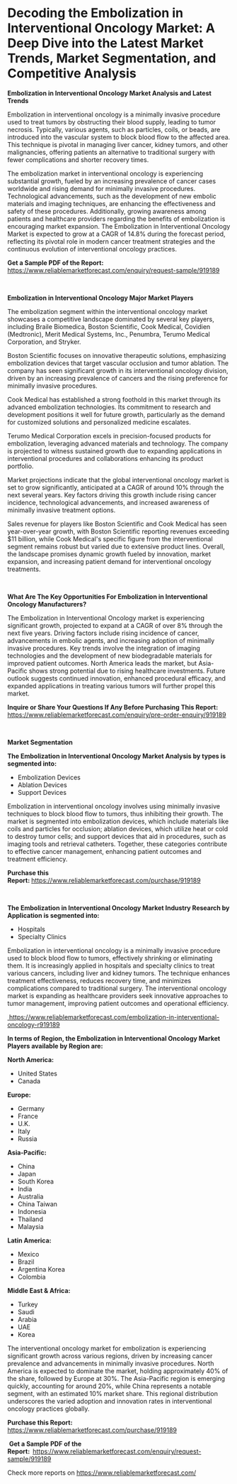 <p><h1>Decoding the Embolization in Interventional Oncology Market: A Deep Dive into the Latest Market Trends, Market Segmentation, and Competitive Analysis</h1></p><p><strong>Embolization in Interventional Oncology Market Analysis and Latest Trends</strong></p>
<p><p>Embolization in interventional oncology is a minimally invasive procedure used to treat tumors by obstructing their blood supply, leading to tumor necrosis. Typically, various agents, such as particles, coils, or beads, are introduced into the vascular system to block blood flow to the affected area. This technique is pivotal in managing liver cancer, kidney tumors, and other malignancies, offering patients an alternative to traditional surgery with fewer complications and shorter recovery times.</p><p>The embolization market in interventional oncology is experiencing substantial growth, fueled by an increasing prevalence of cancer cases worldwide and rising demand for minimally invasive procedures. Technological advancements, such as the development of new embolic materials and imaging techniques, are enhancing the effectiveness and safety of these procedures. Additionally, growing awareness among patients and healthcare providers regarding the benefits of embolization is encouraging market expansion. The Embolization in Interventional Oncology Market is expected to grow at a CAGR of 14.8% during the forecast period, reflecting its pivotal role in modern cancer treatment strategies and the continuous evolution of interventional oncology practices.</p></p>
<p><strong>Get a Sample PDF of the Report:&nbsp;</strong> <a href="https://www.reliablemarketforecast.com/enquiry/request-sample/919189?utm_campaign=2325&utm_medium=2&utm_source=Github&utm_content=ia&utm_term=03032025&utm_id=embolization-in-interventional-oncology">https://www.reliablemarketforecast.com/enquiry/request-sample/919189</a></p>
<p>&nbsp;</p>
<p><strong>Embolization in Interventional Oncology Major Market Players</strong></p>
<p><p>The embolization segment within the interventional oncology market showcases a competitive landscape dominated by several key players, including Braile Biomedica, Boston Scientific, Cook Medical, Covidien (Medtronic), Merit Medical Systems, Inc., Penumbra, Terumo Medical Corporation, and Stryker. </p><p>Boston Scientific focuses on innovative therapeutic solutions, emphasizing embolization devices that target vascular occlusion and tumor ablation. The company has seen significant growth in its interventional oncology division, driven by an increasing prevalence of cancers and the rising preference for minimally invasive procedures. </p><p>Cook Medical has established a strong foothold in this market through its advanced embolization technologies. Its commitment to research and development positions it well for future growth, particularly as the demand for customized solutions and personalized medicine escalates. </p><p>Terumo Medical Corporation excels in precision-focused products for embolization, leveraging advanced materials and technology. The company is projected to witness sustained growth due to expanding applications in interventional procedures and collaborations enhancing its product portfolio.</p><p>Market projections indicate that the global interventional oncology market is set to grow significantly, anticipated at a CAGR of around 10% through the next several years. Key factors driving this growth include rising cancer incidence, technological advancements, and increased awareness of minimally invasive treatment options.</p><p>Sales revenue for players like Boston Scientific and Cook Medical has seen year-over-year growth, with Boston Scientific reporting revenues exceeding $11 billion, while Cook Medical's specific figure from the interventional segment remains robust but varied due to extensive product lines. Overall, the landscape promises dynamic growth fueled by innovation, market expansion, and increasing patient demand for interventional oncology treatments.</p></p>
<p>&nbsp;</p>
<p><strong>What Are The Key Opportunities For Embolization in Interventional Oncology Manufacturers?</strong></p>
<p><p>The Embolization in Interventional Oncology market is experiencing significant growth, projected to expand at a CAGR of over 8% through the next five years. Driving factors include rising incidence of cancer, advancements in embolic agents, and increasing adoption of minimally invasive procedures. Key trends involve the integration of imaging technologies and the development of new biodegradable materials for improved patient outcomes. North America leads the market, but Asia-Pacific shows strong potential due to rising healthcare investments. Future outlook suggests continued innovation, enhanced procedural efficacy, and expanded applications in treating various tumors will further propel this market.</p></p>
<p><strong>Inquire or Share Your Questions If Any Before Purchasing This Report:</strong> <a href="https://www.reliablemarketforecast.com/enquiry/pre-order-enquiry/919189?utm_campaign=2325&utm_medium=2&utm_source=Github&utm_content=ia&utm_term=03032025&utm_id=embolization-in-interventional-oncology">https://www.reliablemarketforecast.com/enquiry/pre-order-enquiry/919189</a></p>
<p>&nbsp;</p>
<p><strong>Market Segmentation</strong></p>
<p><strong>The Embolization in Interventional Oncology Market Analysis by types is segmented into:</strong></p>
<p><ul><li>Embolization Devices</li><li>Ablation Devices</li><li>Support Devices</li></ul></p>
<p><p>Embolization in interventional oncology involves using minimally invasive techniques to block blood flow to tumors, thus inhibiting their growth. The market is segmented into embolization devices, which include materials like coils and particles for occlusion; ablation devices, which utilize heat or cold to destroy tumor cells; and support devices that aid in procedures, such as imaging tools and retrieval catheters. Together, these categories contribute to effective cancer management, enhancing patient outcomes and treatment efficiency.</p></p>
<p><strong>Purchase this Report:&nbsp;</strong><a href="https://www.reliablemarketforecast.com/purchase/919189?utm_campaign=2325&utm_medium=2&utm_source=Github&utm_content=ia&utm_term=03032025&utm_id=embolization-in-interventional-oncology">https://www.reliablemarketforecast.com/purchase/919189</a></p>
<p>&nbsp;</p>
<p><strong>The Embolization in Interventional Oncology Market Industry Research by Application is segmented into:</strong></p>
<p><ul><li>Hospitals</li><li>Specialty Clinics</li></ul></p>
<p><p>Embolization in interventional oncology is a minimally invasive procedure used to block blood flow to tumors, effectively shrinking or eliminating them. It is increasingly applied in hospitals and specialty clinics to treat various cancers, including liver and kidney tumors. The technique enhances treatment effectiveness, reduces recovery time, and minimizes complications compared to traditional surgery. The interventional oncology market is expanding as healthcare providers seek innovative approaches to tumor management, improving patient outcomes and operational efficiency.</p></p>
<p><a href="https://www.reliablemarketforecast.com/embolization-in-interventional-oncology-r919189?utm_campaign=2325&utm_medium=2&utm_source=Github&utm_content=ia&utm_term=03032025&utm_id=embolization-in-interventional-oncology">&nbsp;https://www.reliablemarketforecast.com/embolization-in-interventional-oncology-r919189</a></p>
<p><strong>In terms of Region, the Embolization in Interventional Oncology Market Players available by Region are:</strong></p>
<p>
    <p> <strong> North America: </strong>
        <ul>
            <li>United States</li>
            <li>Canada</li>
        </ul>
        </p> 
    <p> <strong> Europe: </strong>
        <ul>
            <li>Germany</li>
            <li>France</li>
            <li>U.K.</li>
            <li>Italy</li>
            <li>Russia</li>
        </ul>
        </p> 
    <p> <strong> Asia-Pacific: </strong>
        <ul>
            <li>China</li>
            <li>Japan</li>
            <li>South Korea</li>
            <li>India</li>
            <li>Australia</li>
            <li>China Taiwan</li>
            <li>Indonesia</li>
            <li>Thailand</li>
            <li>Malaysia</li>
        </ul>
        </p> 
    <p> <strong> Latin America: </strong>
        <ul>
            <li>Mexico</li>
            <li>Brazil</li>
            <li>Argentina Korea</li>
            <li>Colombia</li>
        </ul>
        </p> 
    <p> <strong> Middle East & Africa: </strong>
        <ul>
            <li>Turkey</li>
            <li>Saudi</li>
            <li>Arabia</li>
            <li>UAE</li>
            <li>Korea</li>
        </ul>
    </p>
    </p>
<p><p>The interventional oncology market for embolization is experiencing significant growth across various regions, driven by increasing cancer prevalence and advancements in minimally invasive procedures. North America is expected to dominate the market, holding approximately 40% of the share, followed by Europe at 30%. The Asia-Pacific region is emerging quickly, accounting for around 20%, while China represents a notable segment, with an estimated 10% market share. This regional distribution underscores the varied adoption and innovation rates in interventional oncology practices globally.</p></p>
<p><strong>Purchase this Report: </strong><a href="https://www.reliablemarketforecast.com/purchase/919189?utm_campaign=2325&utm_medium=2&utm_source=Github&utm_content=ia&utm_term=03032025&utm_id=embolization-in-interventional-oncology">https://www.reliablemarketforecast.com/purchase/919189</a></p>
<p>&nbsp;<strong>Get a Sample PDF of the Report:&nbsp;&nbsp;</strong><a href="https://www.reliablemarketforecast.com/enquiry/request-sample/919189?utm_campaign=2325&utm_medium=2&utm_source=Github&utm_content=ia&utm_term=03032025&utm_id=embolization-in-interventional-oncology">https://www.reliablemarketforecast.com/enquiry/request-sample/919189</a></p>
<p><strong></strong></p>
<p>Check more reports on <a href="https://www.reliablemarketforecast.com/?utm_campaign=2325&utm_medium=2&utm_source=Github&utm_content=ia&utm_term=03032025&utm_id=embolization-in-interventional-oncology">https://www.reliablemarketforecast.com/</a></p>